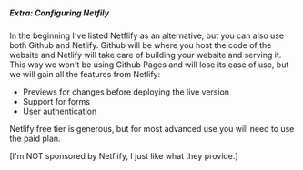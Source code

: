##### Extra: Configuring Netfily

In the beginning I've listed Netflify as an alternative, but you can also use both Github and Netlify. Github will be where you host the code of the website and Netlify will take care of building your website and serving it. This way we won't be using Github Pages and will lose its ease of use, but we will gain all the features from Netlify:

- Previews for changes before deploying the live version
- Support for forms
- User authentication


Netlify free tier is generous, but for most advanced use you will need to use the paid plan.

[I'm NOT sponsored by Netflify, I just like what they provide.]